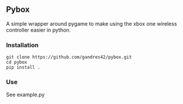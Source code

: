 ## Pybox

A simple wrapper around pygame to make using the xbox one wireless controller easier in python.
### Installation
```
git clone https://github.com/gandres42/pybox.git
cd pybox
pip install .
```

### Use
See example.py

